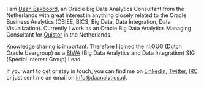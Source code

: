 I am [Daan Bakboord](http://www.daanbakboord.com), an Oracle Big Data Analytics Consultant from the Netherlands with great interest in anything closely related to the Oracle Business Analytics (OBIEE, BICS, Big Data, Data Integration, Data Visualization). Currently I work as an Oracle Big Data Analytics Managing Consultant for [Quistor](http://www.quistor.com) in the Netherlands.

Knowledge sharing is important. Therefore I joined the [nl.OUG](http://www.nloug.nl) (Dutch Oracle Usergroup) as a [BIWA](https://www.nloug.nl/sig/biwa/) (Big Data Analytics and Data Integration) SIG (Special Interest Group) Lead.

If you want to get or stay in touch, you can find me on [LinkedIn](https://www.linkedin.com/in/daanbakboord/), [Twitter](https://twitter.com/daanbakboord), [IRC](http://webchat.freenode.net/?channels=%23obihackers&uio=d4) or just sent me an email on <info@daanalytics.nl>.
